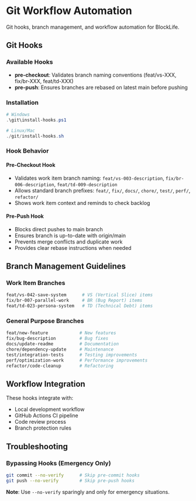 # Git Workflow Automation

Git hooks, branch management, and workflow automation for BlockLife.

## Git Hooks

### Available Hooks
- **pre-checkout**: Validates branch naming conventions (feat/vs-XXX, fix/br-XXX, feat/td-XXX)
- **pre-push**: Ensures branches are rebased on latest main before pushing

### Installation
```powershell
# Windows
.\git\install-hooks.ps1

# Linux/Mac  
./git/install-hooks.sh
```

### Hook Behavior

#### Pre-Checkout Hook
- Validates work item branch naming: `feat/vs-003-description`, `fix/br-006-description`, `feat/td-009-description`
- Allows standard branch prefixes: `feat/`, `fix/`, `docs/`, `chore/`, `test/`, `perf/`, `refactor/`
- Shows work item context and reminds to check backlog

#### Pre-Push Hook  
- Blocks direct pushes to main branch
- Ensures branch is up-to-date with origin/main
- Prevents merge conflicts and duplicate work
- Provides clear rebase instructions when needed

## Branch Management Guidelines

### Work Item Branches
```bash
feat/vs-042-save-system      # VS (Vertical Slice) items
fix/br-007-parallel-work     # BR (Bug Report) items  
feat/td-023-persona-system   # TD (Technical Debt) items
```

### General Purpose Branches
```bash
feat/new-feature            # New features
fix/bug-description         # Bug fixes
docs/update-readme          # Documentation  
chore/dependency-update     # Maintenance
test/integration-tests      # Testing improvements
perf/optimization-work      # Performance improvements
refactor/code-cleanup       # Refactoring
```

## Workflow Integration

These hooks integrate with:
- Local development workflow
- GitHub Actions CI pipeline  
- Code review process
- Branch protection rules

## Troubleshooting

### Bypassing Hooks (Emergency Only)
```bash
git commit --no-verify      # Skip pre-commit hooks
git push --no-verify        # Skip pre-push hooks
```

**Note**: Use `--no-verify` sparingly and only for emergency situations.